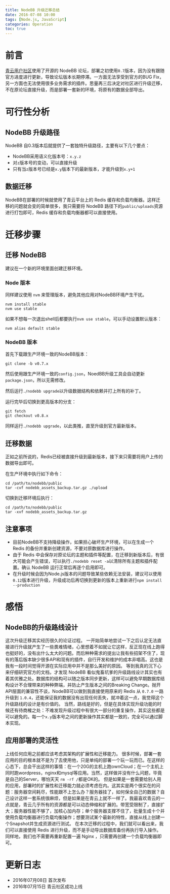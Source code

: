 ```yaml
---
title: NodeBB 升级迁移总结
date: 2016-07-08 10:00
tags: [Node.js, JavaScript]
categories: Operation
toc: true
---
```


# 前言

[青云用户社区](https://community.qingcloud.com/)使用了开源的 NodeBB 论坛，部署之初使用`0.7`版本，因为没有跟随官方进度进行更新，导致论坛版本长期停滞。一方面无法享受到官方的BUG Fix，另一方面也无法使用很多业务需求的插件。思量再三后决定对社区进行升级迁移，不在原论坛直接升级，而是部署一套新的环境，将原有的数据全部导出。

<!-- more -->

# 可行性分析

## NodeBB 升级路径

NodeBB 自0.3版本后就提供了一套独特升级路径，主要有以下几个要点：

- NodeBB采用语义化版本号：`x.y.z`
- 对`z`版本号的变动，可以直接升级
- 只有当`z`版本号已经是`x.y`版本下的最新版本，才能升级到`x.y+1`

## 数据迁移

NodeBB在部署的时候就使用了青云平台上的 Redis 缓存和负载均衡器。这样迁移的问题就会变的简单很多，我只需要将 NodeBB 路径下的`public/uploads`资源进行打包即可，Redis 缓存和负载均衡器都可以直接使用。

# 迁移步骤

## 迁移 NodeBB

建议在一个新的环境里面创建迁移环境。

### Node 版本

同样建议使用 `nvm` 来管理版本，避免其他应用对NodeBB环境产生干扰。

```
nvm install stable
nvm use stable
```

如果不想每一次退出shell后都要执行`nvm use stable`，可以手动设置默认版本：

```
nvm alias default stable
```

### NodeBB 版本

首先下载跟生产环境一致的NodeBB版本：

```
git clone -b v0.7.x 
```

然后使用跟生产环境一致的`config.json`，NoedBB升级工具会自动更新`package.json`，所以无需修改。

然后运行`./nodebb upgrade`以升级数据结构和依赖并打上所有的补丁。

运行完毕后切换到更高版本的分支：

```
git fetch
git checkout v0.8.x
```

同样运行`./nodebb upgrade`，以此类推，直至升级到官方最新版本。

## 迁移数据

正如之前所说的，Redis已经被直接升级到最新版本，接下来只需要将用户上传的数据导出即可。

在生产环境中执行如下命令：

```
cd /path/to/nodebb/public
tar -cvf nodebb_assets_backup.tar.gz ./upload
```

切换到迁移环境后执行：

```
cd /path/to/nodebb/public
tar -xvf nodebb_assets_backup.tar.gz
```

## 注意事项

- 目前NodeBB不支持降级操作，如果担心破坏生产环境，可以在生成一个 Redis 的备份并重新创建资源，不要对原数据库进行操作。
- 由于 Redis 中会保存对原论坛的主题和插件等配置，在迁移到新版本后，有很大可能会产生错误，可以执行`./nodebb reset -a`以清除所有主题和插件配置。确认 NodeBB 运行正常后再逐个启用即可。
- 在升级时候会因为Node.js版本的问题导致某些依赖无法安装，建议可以使用`0.12`版本进行升级，升级成功后再切换到更新的版本上重新进行`npm install --production`

# 感悟

## NodeBB的升级路线设计

这次升级迁移其实经历很久的论证过程。
一开始简单地尝试一下之后认定无法直接进行升级就产生了一些畏难情绪，心里想着不如就让它这样，反正现在线上跑得也挺好的，没有出什么太大的问题。而后种种需求的提出让我有些招架不住了，现有的落后版本缺少很多API和现有的插件，自行开发和维护的成本非唱高。这也是我有一段时间觉得开源在实际应用中并不是那么美好的原因。
等到我真的沉下心来仔细研究官方的文档，才发现 NodeBB 看似鬼畜坑爹的升级路线设计其实也有着其优雅之处。数据库的结构可以随之版本同步更新，这样可以避免早期数据库结构设计不合理带来的种种弊端，并防止产生版本之间的Breaking Change。抛开API层面的兼容性不谈，NodeBB可以做到我直接使用原来的 Redis 从 `0.7.0` 一路升级到 `1.0.4`，还能保证我的数据没有出现任何丢失，就冲着这一点，我觉得这个升级路线的设计是有价值的。
当然，路线是好的，但是在具体实现升级功能的时候还有待商榷之处：不难发现升级过程中有很大一部分的重复操作，其实这些都是可以避免的。每一个`x.y`版本号之间的更新操作其实都是一致的，完全可以通过脚本实现。

## 应用部署的灵活性

上线任何应用之前都应该考虑其架构的扩展性和迁移能力。
很多时候，部署一套应用的目的根本就不是为了去使用他，只是单纯的部署一个玩一玩而已。在这样的心态下，总会干出这样的事情：在一个20G的主机上跑ownCloud；在一个主机上同时跑wordpress，nginx和mysql等应用。当然，这样做并没有什么问题，毕竟是自己的Server，哪怕天天 `rm -rf /`都是OK的。
但是如果是一套需要给别人用的应用，部署时的扩展性和迁移能力就必须考虑在内。这其实是两个很实在的问题：服务器空间耗尽，性能跟不上怎么办？服务器挂了，如何保全自己的数据？自己设计这样一套系统很麻烦，但是如果是在青云上就不一样了。我最喜欢青云的一点就是，青云几乎所有的资源都是可以动态伸缩和扩展的。带宽受限制了，直接扩大；服务器性能不够了，加核心加内存；单个服务器支撑不住了，批量生成十个并使用负载均衡器进行负载均衡操作；想要测试某个最新的特性，直接从线上创建一个Snapshot并生成资源进行测试。
在本次迁移的过程中，我们就可以看出来，我们可以直接使用 Redis 进行升级，而不是手动导出数据库备份再执行导入操作。同样地，我们也不需要再重新配置一遍 Nginx ，只需要再创建一个负载均衡器即可。

# 更新日志

- 2016年07月08日 首次发布
- 2016年07月15日 青云社区成功上线
